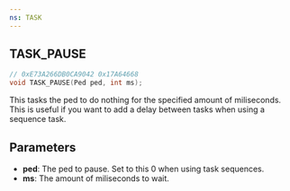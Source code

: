 ```yaml
---
ns: TASK
---
```

## TASK_PAUSE

```c
// 0xE73A266DB0CA9042 0x17A64668
void TASK_PAUSE(Ped ped, int ms);
```

This tasks the ped to do nothing for the specified amount of miliseconds.
This is useful if you want to add a delay between tasks when using a sequence task.

## Parameters
* **ped**: The ped to pause. Set to this 0 when using task sequences.
* **ms**: The amount of miliseconds to wait.

